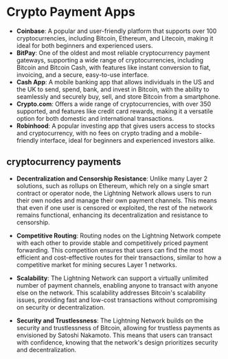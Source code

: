 # Crypto Payment Apps

- **Coinbase**: A popular and user-friendly platform that supports over 100 cryptocurrencies, including Bitcoin, Ethereum, and Litecoin, making it ideal for both beginners and experienced users.
- **BitPay**: One of the oldest and most reliable cryptocurrency payment gateways, supporting a wide range of cryptocurrencies, including Bitcoin and Bitcoin Cash, with features like instant conversion to fiat, invoicing, and a secure, easy-to-use interface.
- **Cash App**: A mobile banking app that allows individuals in the US and the UK to send, spend, bank, and invest in Bitcoin, with the ability to seamlessly and securely buy, sell, and store Bitcoin from a smartphone.
- **Crypto.com**: Offers a wide range of cryptocurrencies, with over 350 supported, and features like credit card rewards, making it a versatile option for both domestic and international transactions.
- **Robinhood**: A popular investing app that gives users access to stocks and cryptocurrency, with no fees on crypto trading and a mobile-friendly interface, ideal for beginners and experienced investors alike.

## cryptocurrency payments

- **Decentralization and Censorship Resistance**: Unlike many Layer 2 solutions, such as rollups on Ethereum, which rely on a single smart contract or operator node, the Lightning Network allows users to run their own nodes and manage their own payment channels. This means that even if one user is censored or exploited, the rest of the network remains functional, enhancing its decentralization and resistance to censorship.

- **Competitive Routing**: Routing nodes on the Lightning Network compete with each other to provide stable and competitively priced payment forwarding. This competition ensures that users can find the most efficient and cost-effective routes for their transactions, similar to how a competitive market for mining secures Layer 1 networks.

- **Scalability**: The Lightning Network can support a virtually unlimited number of payment channels, enabling anyone to transact with anyone else on the network. This scalability addresses Bitcoin's scalability issues, providing fast and low-cost transactions without compromising on security or decentralization.

- **Security and Trustlessness**: The Lightning Network builds on the security and trustlessness of Bitcoin, allowing for trustless payments as envisioned by Satoshi Nakamoto. This means that users can transact with confidence, knowing that the network's design prioritizes security and decentralization.
